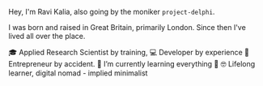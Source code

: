 Hey, I'm Ravi Kalia, also going by the moniker `project-delphi`. 

I was born and raised in Great Britain, primarily London. Since then I've lived all over the place.

🎓 Applied Research Scientist by training, 
💻 Developer by experience
💼 Entrepreneur by accident.
🌱 I’m currently learning everything 🤣
🤓 Lifelong learner, digital nomad - implied minimalist